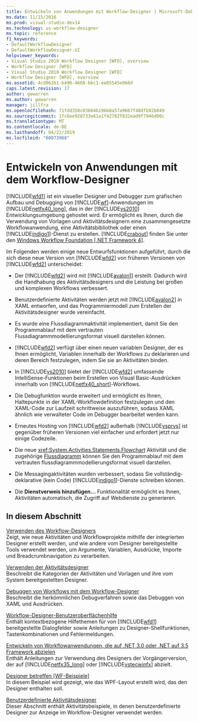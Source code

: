 ```yaml
---
title: Entwickeln von Anwendungen mit Workflow-Designer | Microsoft-Dokumentation
ms.date: 11/15/2016
ms.prod: visual-studio-dev14
ms.technology: vs-workflow-designer
ms.topic: reference
f1_keywords:
- DefaultWorkflowDesigner
- DefaultWorkflowDesigner.UI
helpviewer_keywords:
- Visual Studio 2010 Workflow Designer [WFD], overview
- Workflow Designer [WFD]
- Visual Studio 2010 Workflow Designer [WFD]
- Workflow Designer [WFD], overview
ms.assetid: 4cd062b1-b496-4668-bbc1-ee85545e066d
caps.latest.revision: 17
author: gewarren
ms.author: gewarren
manager: jillfra
ms.openlocfilehash: 71fdd358c03604b196b0a57a9667f40dfb92b049
ms.sourcegitcommit: 1fc6ee928733e61a1f42782f832ead9f7946d00c
ms.translationtype: MT
ms.contentlocale: de-DE
ms.lasthandoff: 04/22/2019
ms.locfileid: "60073968"
---
```

# <a name="developing-applications-with-the-workflow-designer"></a>Entwickeln von Anwendungen mit dem Workflow-Designer
[!INCLUDE[wfd1](../includes/wfd1-md.md)] ist ein visueller Designer und Debugger zum grafischen Aufbau und Debugging von  [!INCLUDE[wf](../includes/wf-md.md)]-Anwendungen im [!INCLUDE[netfx40_long](../includes/netfx40-long-md.md)], das in der [!INCLUDE[vs2010](../includes/vs2010-md.md)] Entwicklungsumgebung gehostet wird. Er ermöglicht es Ihnen, durch die Verwendung von Vorlagen und Aktivitätsdesignern eine zusammengesetzte Workflowanwendung, eine Aktivitätsbibliothek oder einen [!INCLUDE[indigo1](../includes/indigo1-md.md)]-Dienst zu erstellen. [!INCLUDE[crabout](../includes/crabout-md.md)] finden Sie unter den [Windows Workflow Foundation &#91;.NET Framework 4&#93;](http://msdn.microsoft.com/library/9a23ea6b-d600-483e-89cd-8889cfec5f66).  
  
 Im Folgenden werden einige neue Entwurfsfunktionen aufgeführt, durch die sich diese neue Version von [!INCLUDE[wfd2](../includes/wfd2-md.md)] von früheren Versionen von [!INCLUDE[wfd2](../includes/wfd2-md.md)] unterscheidet:  
  
- Der [!INCLUDE[wfd2](../includes/wfd2-md.md)] wird mit [!INCLUDE[avalon1](../includes/avalon1-md.md)] erstellt. Dadurch wird die Handhabung des Aktivitätsdesigners und die Leistung bei großen und komplexen Workflows verbessert.  
  
- Benutzerdefinierte Aktivitäten werden jetzt mit [!INCLUDE[avalon2](../includes/avalon2-md.md)] in XAML entworfen, und das Programmiermodell zum Erstellen der Aktivitätsdesigner wurde vereinfacht.  
  
- Es wurde eine Flussdiagrammaktivität implementiert, damit Sie den Programmablauf mit dem vertrauten Flussdiagrammmodellierungsformat visuell darstellen können.  
  
- [!INCLUDE[wfd2](../includes/wfd2-md.md)] verfügt über einen neuen variablen Designer, der es Ihnen ermöglicht, Variablen innerhalb der Workflows zu deklarieren und deren Bereich festzulegen, indem Sie sie an Aktivitäten binden.  
  
- In [!INCLUDE[vs2010](../includes/vs2010-md.md)] bietet der [!INCLUDE[wfd2](../includes/wfd2-md.md)] umfassende IntelliSense-Funktionen beim Erstellen von Visual Basic-Ausdrücken innerhalb von [!INCLUDE[netfx40_short](../includes/netfx40-short-md.md)]-Workflows.  
  
- Die Debugfunktion wurde erweitert und ermöglicht es Ihnen, Haltepunkte in der XAML-Workflowdefinition festzulegen und den XAML-Code zur Laufzeit schrittweise auszuführen, sodass XAML ähnlich wie verwalteter Code im Debugger bearbeitet werden kann.  
  
- Erneutes Hosting von [!INCLUDE[wfd2](../includes/wfd2-md.md)] außerhalb [!INCLUDE[vsprvs](../includes/vsprvs-md.md)] ist gegenüber früheren Versionen viel einfacher und erfordert jetzt nur einige Codezeile.  
  
- Die neue <xref:System.Activities.Statements.Flowchart> Aktivität und die zugehörige [Flussdiagramm](../workflow-designer/flowchart-activity-designer.md) können Sie den Programmablauf mit dem vertrauten flussdiagrammmodellierungsformat visuell darstellen.  
  
- Die Messagingaktivitäten wurden verbessert, sodass Sie vollständig-deklarative (kein Code) [!INCLUDE[indigo1](../includes/indigo1-md.md)]-Dienste schreiben können.  
  
- Die **Dienstverweis hinzufügen...** Funktionalität ermöglicht es Ihnen, Aktivitäten automatisch, die Zugriff auf Webdienste zu generieren.  
  
## <a name="in-this-section"></a>In diesem Abschnitt  
 [Verwenden des Workflow-Designers](../workflow-designer/using-the-workflow-designer.md)  
 Zeigt, wie neue Aktivitäten und Workflowprojekte mithilfe der integrierten Designer erstellt werden, und wie andere vom Designer bereitgestellte Tools verwendet werden, um Argumente, Variablen, Ausdrücke, Importe und Breadcrumbnavigation zu verarbeiten.  
  
 [Verwenden der Aktivitätsdesigner](../workflow-designer/using-the-activity-designers.md)  
 Beschreibt die Kategorien der Aktivitäten und Vorlagen und ihre vom System bereitgestellten Designer.  
  
 [Debuggen von Workflows mit dem Workflow-Designer](../workflow-designer/debugging-workflows-with-the-workflow-designer.md)  
 Beschreibt die herkömmlichen Debugverfahren sowie das Debuggen von XAML und Ausdrücken.  
  
 [Workflow-Designer-Benutzeroberflächenhilfe](../workflow-designer/workflow-designer-ui-help.md)  
 Enthält kontextbezogene Hilfethemen für von [!INCLUDE[wfd1](../includes/wfd1-md.md)] bereitgestellte Dialogfelder sowie Anleitungen zu Designer-Shellfunktionen, Tastenkombinationen und Fehlermeldungen.  
  
 [Entwickeln von Workflowanwendungen, die auf .NET 3.0 oder .NET auf 3.5 Framework abzielen](../workflow-designer/developing-workflow-applications-targeting-the-dotnet-3-0-or-dotnet-3-5-framework.md)  
 Enthält Anleitungen zur Verwendung des Designers der Vorgängerversion, der auf [!INCLUDE[netfx35_long](../includes/netfx35-long-md.md)] oder [!INCLUDE[vstecwinfx](../includes/vstecwinfx-md.md)] abzielt.  
  
 [Designer betreffen &#91;WF-Beispiele&#93;](http://msdn.microsoft.com/library/b676ad31-5f64-4d84-9a36-b4d7113a2f4d)  
 In diesem Beispiel wird gezeigt, wie das WPF-Layout erstellt wird, das den Designer enthalten soll.  
  
 [Benutzerdefinierte Aktivitätsdesigner](http://msdn.microsoft.com/library/dcf14dca-ce6d-4278-96ba-062f0a679075)  
 Dieser Abschnitt enthält Aktivitätsbeispiele, in denen benutzerdefinierte Designer zur Anzeige im Workflow-Designer verwendet werden.